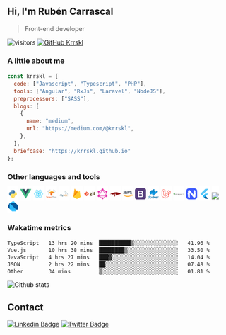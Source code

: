## Hi, I'm Rubén Carrascal

> <p>Front-end developer</p>

![visitors](https://visitor-badge.laobi.icu/badge?page_id=krrskl)
[![GitHub Krrskl](https://img.shields.io/github/followers/krrskl?label=follow&style=social)](https://github.com/krrskl)

### A little about me

```javascript
const krrskl = {
  code: ["Javascript", "Typescript", "PHP"],
  tools: ["Angular", "RxJs", "Laravel", "NodeJS"],
  preprocessors: ["SASS"],
  blogs: [
    {
      name: "medium",
      url: "https://medium.com/@krrskl",
    },
  ],
  briefcase: "https://krrskl.github.io"
};
```

### Other languages and tools
<code style="background: #ffffff; padding-top: 20px;"><img height="25" src="https://raw.githubusercontent.com/github/explore/80688e429a7d4ef2fca1e82350fe8e3517d3494d/topics/python/python.png"></code>
<code style="background: #ffffff; padding-top: 20px;"><img height="25" src="https://raw.githubusercontent.com/github/explore/80688e429a7d4ef2fca1e82350fe8e3517d3494d/topics/vue/vue.png"></code>
<code style="background: #ffffff; padding-top: 20px;"><img height="25" src="https://raw.githubusercontent.com/github/explore/80688e429a7d4ef2fca1e82350fe8e3517d3494d/topics/react/react.png"></code>
<code style="background: #ffffff; padding-top: 20px;"><img height="25" src="https://raw.githubusercontent.com/github/explore/80688e429a7d4ef2fca1e82350fe8e3517d3494d/topics/tensorflow/tensorflow.png"></code>
<code style="background: #ffffff; padding-top: 20px;"><img height="25" src="https://raw.githubusercontent.com/github/explore/80688e429a7d4ef2fca1e82350fe8e3517d3494d/topics/mysql/mysql.png"></code>
<code style="background: #ffffff; padding-top: 20px;"><img height="25" src="https://raw.githubusercontent.com/github/explore/80688e429a7d4ef2fca1e82350fe8e3517d3494d/topics/firebase/firebase.png"></code>
<code style="background: #ffffff; padding-top: 20px;"><img height="25" src="https://raw.githubusercontent.com/github/explore/80688e429a7d4ef2fca1e82350fe8e3517d3494d/topics/git/git.png"></code>
<code style="background: #ffffff; padding-top: 20px;"><img height="25" src="https://raw.githubusercontent.com/github/explore/80688e429a7d4ef2fca1e82350fe8e3517d3494d/topics/graphql/graphql.png"></code>
<code style="background: #ffffff; padding-top: 20px;"><img height="25" src="https://raw.githubusercontent.com/github/explore/80688e429a7d4ef2fca1e82350fe8e3517d3494d/topics/mongoose/mongoose.png"></code>
<code style="background: #ffffff; padding-top: 20px;"><img height="25" src="https://raw.githubusercontent.com/github/explore/80688e429a7d4ef2fca1e82350fe8e3517d3494d/topics/aws/aws.png"></code>
<code style="background: #ffffff; padding-top: 20px;"><img height="25" src="https://raw.githubusercontent.com/github/explore/80688e429a7d4ef2fca1e82350fe8e3517d3494d/topics/bootstrap/bootstrap.png"></code>
<code style="background: #ffffff; padding-top: 20px;"><img height="25" src="https://raw.githubusercontent.com/github/explore/80688e429a7d4ef2fca1e82350fe8e3517d3494d/topics/docker/docker.png"></code>
<code style="background: #ffffff; padding-top: 20px;"><img height="25" src="https://raw.githubusercontent.com/github/explore/56a826d05cf762b2b50ecbe7d492a839b04f3fbf/topics/laravel/laravel.png"></code>
<code style="background: #ffffff; padding-top: 20px;"><img height="25" src="https://raw.githubusercontent.com/github/explore/80688e429a7d4ef2fca1e82350fe8e3517d3494d/topics/mongodb/mongodb.png"></code>
<code style="background: #ffffff; padding-top: 20px;"><img height="25" src="https://raw.githubusercontent.com/github/explore/80688e429a7d4ef2fca1e82350fe8e3517d3494d/topics/nativescript/nativescript.png"></code>
<code style="background: #ffffff; padding-top: 20px;"><img height="25" src="https://raw.githubusercontent.com/github/explore/80688e429a7d4ef2fca1e82350fe8e3517d3494d/topics/flutter/flutter.png"></code>
<code style="background: #ffffff; padding-top: 20px;"><img height="25" src="https://avatars0.githubusercontent.com/u/3171503?s=200&v=4"></code>
<code style="background: #ffffff; padding-top: 20px;"><img height="25" src="https://raw.githubusercontent.com/github/explore/80688e429a7d4ef2fca1e82350fe8e3517d3494d/topics/dart/dart.png"></code>

### Wakatime metrics
<!--START_SECTION:waka-->
```text
TypeScript   13 hrs 20 mins  ██████████▒░░░░░░░░░░░░░░   41.96 % 
Vue.js       10 hrs 38 mins  ████████▒░░░░░░░░░░░░░░░░   33.50 % 
JavaScript   4 hrs 27 mins   ███▓░░░░░░░░░░░░░░░░░░░░░   14.04 % 
JSON         2 hrs 22 mins   ██░░░░░░░░░░░░░░░░░░░░░░░   07.48 % 
Other        34 mins         ▒░░░░░░░░░░░░░░░░░░░░░░░░   01.81 % 
```
<!--END_SECTION:waka-->

![Github stats](https://github-readme-stats.vercel.app/api?username=krrskl&show_icons=true&theme=dracula)

## Contact

[![Linkedin Badge](https://img.shields.io/badge/-Rubén%20Carrascal-blue?style=flat-square&logo=Linkedin&logoColor=white&link=https://www.linkedin.com/in/krrskl)](https://www.linkedin.com/in/krrskl)
[![Twitter Badge](https://img.shields.io/badge/-@krrskl_dev-1ca0f1?style=flat-square&labelColor=1ca0f1&logo=twitter&logoColor=white&link=https://twitter.com/krrskl_dev)](https://twitter.com/krrskl_dev)
